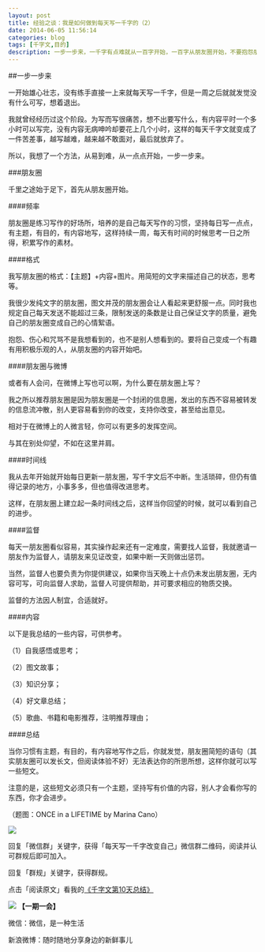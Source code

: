 ```yaml
---
layout: post
title: 经验之谈：我是如何做到每天写一千字的（2）
date: 2014-06-05 11:56:14
categories: blog
tags: [千字文,目的]
description: 一步一步来，一千字有点难就从一百字开始，一百字从朋友圈开始，不要抱怨朋友圈老是鸡汤，养生和自拍，你可以自己创造更好的内容出来。
---
```


##一步一步来

一开始雄心壮志，没有练手直接一上来就每天写一千字，但是一周之后就就发觉没有什么可写，想着退出。

我就曾经经历过这个阶段。为写而写很痛苦，想不出要写什么，有内容平时一个多小时可以写完，没有内容无病呻吟却要花上几个小时，这样的每天千字文就变成了一件苦差事，越写越难，越来越不敢面对，最后就放弃了。

所以，我想了一个方法，从易到难，从一点点开始，一步一步来。

###朋友圈

千里之途始于足下，首先从朋友圈开始。

####频率

朋友圈是练习写作的好场所，培养的是自己每天写作的习惯，坚持每日写一点点，有主题，有目的，有内容地写，这样持续一周，每天有时间的时候思考一日之所得，积累写作的素材。

####格式

我写朋友圈的格式：【主题】+内容+图片。用简短的文字来描述自己的状态，思考等。

我很少发纯文字的朋友圈，图文并茂的朋友圈会让人看起来更舒服一点。同时我也规定自己每天发送不能超过三条，限制发送的条数是让自己保证文字的质量，避免自己的朋友圈变成自己的心情絮语。

抱怨、伤心和咒骂不是我想看到的，也不是别人想看到的。要将自己变成一个有趣有用积极乐观的人，从朋友圈的内容开始吧。

####朋友圈与微博

或者有人会问，在微博上写也可以啊，为什么要在朋友圈上写？

我之所以推荐朋友圈是因为朋友圈是一个封闭的信息圈，发出的东西不容易被转发的信息流冲散，别人更容易看到你的改变，支持你改变，甚至给出意见。

相对于在微博上的人微言轻，你可以有更多的发挥空间。

与其在别处仰望，不如在这里并肩。

####时间线

我从去年开始就开始每日更新一朋友圈，写千字文后不中断。生活琐碎，但仍有值得记录的地方，小事多多，但也值得改进思考。

这样，在朋友圈上建立起一条时间线之后，这样当你回望的时候，就可以看到自己的进步。

####监督

每天一朋友圈看似容易，其实操作起来还有一定难度，需要找人监督，我就邀请一朋友作为监督人，请朋友来见证改变，如果中断一天则做出惩罚。

当然，监督人也要负责为你提供建议，如果你当天晚上十点仍未发出朋友圈，无内容可写，可向监督人求助，监督人可提供帮助，并可要求相应的物质交换。

监督的方法因人制宜，合适就好。

####内容

以下是我总结的一些内容，可供参考。

（1）自我感悟或思考；

（2）图文故事；

（3）知识分享；

（4）好文章总结；

（5）歌曲、书籍和电影推荐，注明推荐理由；


####总结

当你习惯有主题，有目的，有内容地写作之后，你就发觉，朋友圈简短的语句（其实朋友圈可以发长文，但阅读体验不好）无法表达你的所思所想，这样你就可以写一些短文。

注意的是，这些短文必须只有一个主题，坚持写有价值的内容，别人才会看你写的东西，你才会进步。


（题图：ONCE in a LIFETIME by Marina Cano）

![](http://pic.yupoo.com/vankos_v/DMJiv6i8/mHDSX.png)

回复「微信群」关键字，获得「每天写一千字改变自己」微信群二维码，阅读并认可群规后即可加入。

回复「群规」关键字，获得群规。

点击「阅读原文」看我的[《千字文第10天总结》](http://zhuanlan.zhihu.com/cnfeat/19684363)

![](http://pic.yupoo.com/vankos_v/DMJgUjgl/8Rvrt.png)
**【一期一会】**

微信：微信，是一种生活

新浪微博：随时随地分享身边的新鲜事儿











